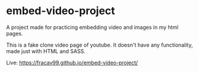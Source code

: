 # embed-video-project

A project made for practicing embedding video and images in my html pages.

This is a fake clone video page of youtube. It doesn't have any functionality, made just with HTML and SASS.

Live: https://fracav99.github.io/embed-video-project/
